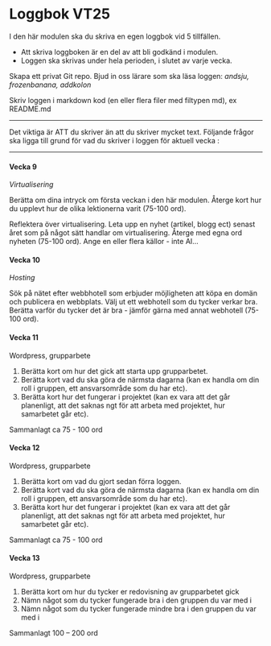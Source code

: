 # Loggbok VT25

I den här modulen ska du skriva en egen loggbok vid 5 tillfällen. 

- Att skriva loggboken är en del av att bli godkänd i modulen.   
- Loggen ska skrivas under hela perioden, i slutet av varje vecka. 

Skapa ett privat Git repo. Bjud in oss lärare som ska läsa loggen: *andsju, frozenbanana, addkolon*

Skriv loggen i markdown kod (en eller flera filer med filtypen md), ex README.md

---

Det viktiga är ATT du skriver än att du skriver mycket text. Följande frågor 
ska ligga till grund för vad du skriver i loggen för aktuell vecka : 

--- 

#### Vecka 9

*Virtualisering*

Berätta om dina intryck om första veckan i den här modulen. Återge kort hur du upplevt hur de olika lektionerna varit (75-100 ord).

Reflektera över virtualisering. Leta upp en nyhet (artikel, blogg ect) senast året som på något sätt handlar om virtualisering. Återge med egna ord nyheten (75-100 ord). Ange en eller flera källor - inte AI...

#### Vecka 10

*Hosting*

Sök på nätet efter webbhotell som erbjuder möjligheten att köpa en domän och publicera en webbplats. Välj ut ett webhotell som du tycker verkar bra. Berätta varför du tycker det är bra - jämför gärna med annat webhotell (75-100 ord).

#### Vecka 11
Wordpress, grupparbete

1. Berätta kort om hur det gick att starta upp grupparbetet.  
2. Berätta kort vad du ska göra de närmsta dagarna (kan ex handla om din roll i gruppen, ett ansvarsområde som du har etc). 
3. Berätta kort hur det fungerar i projektet (kan ex vara att det går planenligt, att det saknas ngt för att arbeta med projektet, hur samarbetet går etc). 

Sammanlagt ca 75 - 100 ord

#### Vecka 12
Wordpress, grupparbete

1. Berätta kort om vad du gjort sedan förra loggen. 
2. Berätta kort vad du ska göra de närmsta dagarna (kan ex handla om din roll i gruppen, ett ansvarsområde som du har etc). 
3. Berätta kort hur det fungerar i projektet (kan ex vara att det går planenligt, att det saknas ngt för att arbeta med projektet, hur samarbetet går etc). 

Sammanlagt ca 75 - 100 ord

#### Vecka 13
Wordpress, grupparbete 

1. Berätta kort om hur du tycker er redovisning av grupparbetet gick 
2. Nämn något som du tycker fungerade bra i den gruppen du var med i 
3. Nämn något som du tycker fungerade mindre bra i den gruppen du var med i 

Sammanlagt 100 – 200 ord 
